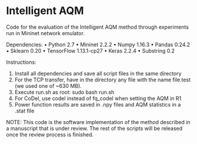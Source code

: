 # Intelligent AQM

Code for the evaluation of the Intelligent AQM method through experiments run in Mininet network emulator.

Dependencies:
•	Python 2.7
•	Mininet 2.2.2
•	Numpy 1.16.3
•	Pandas 0.24.2
•	Sklearn 0.20
•	TensorFlow 1.13.1-cp27
•	Keras 2.2.4
•	Substring 0.2

Instructions:
1.	Install all dependencies and save all script files in the same directory
2.	For the TCP transfer, have in the directory any file with the name file.test (we used one of ~630 MB).
3.	Execute run.sh as root: sudo bash run.sh
4.	For CoDel, use codel instead of fq_codel when setting the AQM in R1
5.	Power function results are saved in .npy files and AQM statistics in a .stat file

NOTE: This code is the software implementation of the method described in a manuscript that is under review. The rest of the scripts will be released once the review process is finished.
